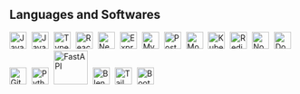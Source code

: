 <h2>Languages and Softwares</h2>

<p>
  <img alt="Java" width="30px" style="padding-right: 5px;" src="https://cdn.jsdelivr.net/gh/devicons/devicon/icons/java/java-original.svg"/>
  <img alt="JavaScript" width="30px" style="padding-right: 5px;" src="https://cdn.jsdelivr.net/gh/devicons/devicon/icons/javascript/javascript-plain.svg"/>
  <img alt="TypeScript" width="30px" style="padding-right: 5px;" src="https://cdn.jsdelivr.net/gh/devicons/devicon/icons/typescript/typescript-plain.svg"/>
  <img alt="React" width="30px" style="padding-right: 5px;" src="https://cdn.jsdelivr.net/gh/devicons/devicon/icons/react/react-original.svg"/>
  <img alt="Next.js" width="30px" style="padding-right: 5px;" src="https://cdn.jsdelivr.net/gh/devicons/devicon/icons/nextjs/nextjs-original.svg"/>
  <img alt="Express" width="30px" style="padding-right: 5px;" src="https://cdn.jsdelivr.net/gh/devicons/devicon/icons/express/express-original.svg"/>
  <img alt="MySQL" width="30px" style="padding-right: 5px;" src="https://cdn.jsdelivr.net/gh/devicons/devicon/icons/mysql/mysql-original.svg"/>
  <img alt="PostgreSQL" width="30px" style="padding-right: 5px;" src="https://cdn.jsdelivr.net/gh/devicons/devicon/icons/postgresql/postgresql-original.svg"/>
  <img alt="MongoDB" width="30px" style="padding-right: 5px;" src="https://cdn.jsdelivr.net/gh/devicons/devicon/icons/mongodb/mongodb-original.svg"/>
  <img alt="Kubernetes" width="30px" style="padding-right: 5px;" src="https://cdn.jsdelivr.net/gh/devicons/devicon/icons/kubernetes/kubernetes-plain.svg"/>
  <img alt="Redis" width="30px" style="padding-right: 5px;" src="https://cdn.jsdelivr.net/gh/devicons/devicon/icons/redis/redis-plain.svg"/>
  <img alt="Node.js" width="30px" style="padding-right: 5px;" src="https://cdn.jsdelivr.net/gh/devicons/devicon/icons/nodejs/nodejs-original.svg"/>
  <img alt="Docker" width="30px" style="padding-right: 5px;" src="https://cdn.jsdelivr.net/gh/devicons/devicon/icons/docker/docker-original.svg"/>
  <img alt="Git" width="30px" style="padding-right: 5px;" src="https://cdn.jsdelivr.net/gh/devicons/devicon/icons/git/git-original.svg"/>
  <img alt="Python" width="30px" style="padding-right: 5px;" src="https://cdn.jsdelivr.net/gh/devicons/devicon/icons/python/python-plain.svg"/>
  <img alt="FastAPI" width="60px" style="padding-right: 5px;" src="https://fastapi.tiangolo.com/img/logo-margin/logo-teal.png"/>
  <img alt="Blender" width="30px" style="padding-right: 5px;" src="https://cdn.jsdelivr.net/gh/devicons/devicon/icons/blender/blender-original.svg"/>
  <img alt="Tailwind CSS" width="30px" style="padding-right: 5px;" src="https://cdn.jsdelivr.net/gh/devicons/devicon/icons/tailwindcss/tailwindcss-original.svg"/>
  <img alt="Bootstrap" width="30px" style="padding-right: 5px;" src="https://cdn.jsdelivr.net/gh/devicons/devicon/icons/bootstrap/bootstrap-original.svg"/>
</p>
